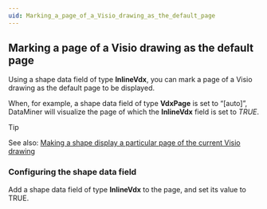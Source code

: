 ```yaml
---
uid: Marking_a_page_of_a_Visio_drawing_as_the_default_page
---
```


## Marking a page of a Visio drawing as the default page

Using a shape data field of type **InlineVdx**, you can mark a page of a Visio drawing as the default page to be displayed.

When, for example, a shape data field of type **VdxPage** is set to “\[auto\]”, DataMiner will visualize the page of which the **InlineVdx** field is set to *TRUE*.

> [!TIP]
> See also:
> [Making a shape display a particular page of the current Visio drawing](xref:Making_a_shape_display_a_particular_page_of_the_current_Visio_drawing)

### Configuring the shape data field

Add a shape data field of type **InlineVdx** to the page, and set its value to TRUE.
